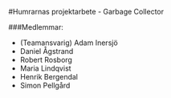 #Humrarnas projektarbete - Garbage Collector

###Medlemmar: 
* (Teamansvarig) Adam Inersjö
* Daniel Ågstrand
* Robert Rosborg
* Maria Lindqvist
* Henrik Bergendal
* Simon Pellgård
